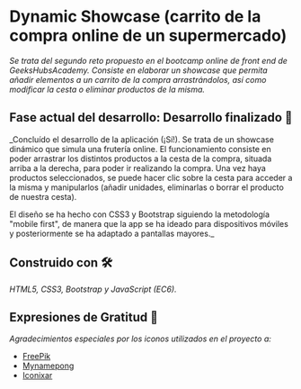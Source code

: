 # Dynamic Showcase (carrito de la compra online de un supermercado)

_Se trata del segundo reto propuesto en el bootcamp online de front end de GeeksHubsAcademy. Consiste en elaborar un showcase que permita añadir elementos a un carrito de la compra arrastrándolos, así como modificar la cesta o eliminar productos de la misma._

## Fase actual del desarrollo: Desarrollo finalizado 🚀

_Concluído el desarrollo de la aplicación (¡Sí!). Se trata de un showcase dinámico que simula una frutería online. El funcionamiento consiste en poder arrastrar los distintos productos a la cesta de la compra, situada arriba a la derecha, para poder ir realizando la compra. Una vez haya productos seleccionados, se puede hacer clic sobre la cesta para acceder a la misma y manipularlos (añadir unidades, eliminarlas o borrar el producto de nuestra cesta). 

El diseño se ha hecho con CSS3 y Bootstrap siguiendo la metodología "mobile first", de manera que la app se ha ideado para dispositivos móviles y posteriormente se ha adaptado a pantallas mayores._

## Construido con 🛠️

_HTML5, CSS3, Bootstrap y JavaScript (EC6)._

## Expresiones de Gratitud 🎁

_Agradecimientos especiales por los iconos utilizados en el proyecto a:_

* [FreePik](https://www.flaticon.es/autores/freepik)
* [Mynamepong](https://www.flaticon.es/icono-gratis/mercado_862856)
* [Iconixar](https://www.flaticon.es/icono-gratis/cesta_3081912)